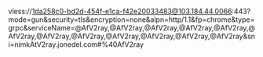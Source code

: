 vless://1da258c0-bd2d-454f-e1ca-f42e20033483@103.184.44.0066:443?mode=gun&security=tls&encryption=none&alpn=http/1.1&fp=chrome&type=grpc&serviceName=@AfV2ray,@AfV2ray,@AfV2ray,@AfV2ray,@AfV2ray,@AfV2ray,@AfV2ray,@AfV2ray,@AfV2ray,@AfV2ray,@AfV2ray,@AfV2ray&sni=nimkAtV2ray.jonedel.com#%40AfV2ray
